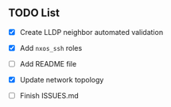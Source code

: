 ## TODO List

- [x] Create LLDP neighbor automated validation
- [x] Add `nxos_ssh` roles
- [ ] Add README file
- [x] Update network topology
- [ ] Finish ISSUES.md

